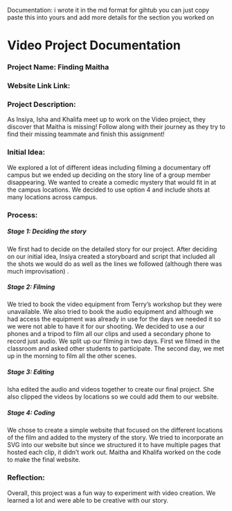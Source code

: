 Documentation: i wrote it in the md format for gihtub you can just copy paste this into yours and add more details for the section you worked on

# Video Project Documentation

### Project Name: Finding Maitha

### Website Link Link: []()

### Project Description:

As Insiya, Isha and Khalifa meet up to work on the Video project, they discover that Maitha is missing! Follow along with their journey as they try to find their missing teammate and finish this assignment!

### Initial Idea:

We explored a lot of different ideas including filming a documentary off campus but we ended up deciding on the story line of a group member disappearing. We wanted to create a comedic mystery that would fit in at the campus locations. We decided to use option 4 and include shots at many locations across campus.

### Process:

##### Stage 1: Deciding the story

We first had to decide on the detailed story for our project. After deciding on our initial idea, Insiya created a storyboard and script that included all the shots we would do as well as the lines we followed (although there was much improvisation) .                           
       
##### Stage 2: Filming

We tried to book the video equipment from Terry’s workshop but they were unavailable. We also tried to book the audio equipment and although we had access the equipment was already in use for the days we needed it so we were not able to have it for our shooting. We decided to use a our phones and a tripod to film all our clips and used a secondary phone to record just audio. We split up our filming in two days. First we filmed in the classroom and asked other students to participate. The second day, we met up in the morning to film all the other scenes. 

##### Stage 3: Editing

Isha edited the audio and videos together to create our final project. She also clipped the videos by locations so we could add them to our website.

##### Stage 4: Coding

We chose to create a simple website that focused on the different locations of the film and added to the mystery of the story. We tried to incorporate an SVG into our website but since we structured it to have multiple pages that hosted each clip, it didn’t work out. Maitha and Khalifa worked on the code to make the final website. 

### Reflection:

Overall, this project was a fun way to experiment with video creation. We learned a lot and were able to be creative with our story. 


